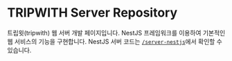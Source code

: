 # TRIPWITH Server Repository

트립윗(tripwith) 웹 서버 개발 페이지입니다. NestJS 프레임워크를 이용하여 기본적인 웹 서비스의 기능을 구현합니다. NestJS 서버 코드는 [`/server-nestjs`](https://github.com/tripwith-dev/webservice-server/tree/main/server-nestjs)에서 확인할 수 있습니다.
